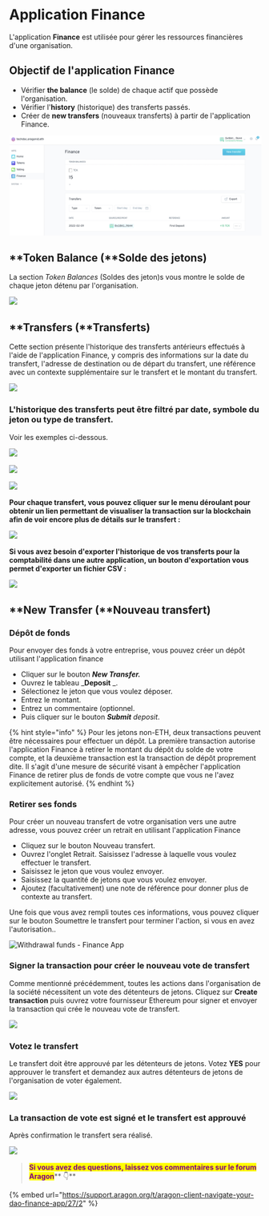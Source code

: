 # Application Finance

L'application **Finance** est utilisée pour gérer les ressources financières d'une organisation.

## Objectif de l'application Finance

* Vérifier **the balance** (le solde) de chaque actif que possède l'organisation.&#x20;
* Vérifier l'**history** (historique) des transferts passés.&#x20;
* Créer de **new transfers** (nouveaux transferts) à partir de l'application Finance.

![](<../../../../.gitbook/assets/Schermata 2022-02-09 alle 09.52.02.png>)

## **Token Balance (**Solde des jetons)

La section _Token Balances_ (Soldes des jeton)s vous montre le solde de chaque jeton détenu par l'organisation.

![](https://d33v4339jhl8k0.cloudfront.net/docs/assets/5c98a4fe0428633d2cf3fcf7/images/5d8a62772c7d3a7e9ae190b0/file-eLUV9SRU2y.png)

## **Transfers (**Transferts)

Cette section présente l'historique des transferts antérieurs effectués à l'aide de l'application Finance, y compris des informations sur la date du transfert, l'adresse de destination ou de départ du transfert, une référence avec un contexte supplémentaire sur le transfert et le montant du transfert.

![](https://d33v4339jhl8k0.cloudfront.net/docs/assets/5c98a4fe0428633d2cf3fcf7/images/5d8a62832c7d3a7e9ae190b1/file-5lFKotQ4xB.png)

### L'historique des transferts peut être filtré par date, symbole du jeton ou type de transfert.

Voir les exemples ci-dessous.

![](https://d33v4339jhl8k0.cloudfront.net/docs/assets/5c98a4fe0428633d2cf3fcf7/images/5d8a629604286364bc8f80c5/file-TXwf7noy6I.png)

![](https://d33v4339jhl8k0.cloudfront.net/docs/assets/5c98a4fe0428633d2cf3fcf7/images/5d8a62a52c7d3a7e9ae190b8/file-HWRr2HXIlA.png)

![](https://d33v4339jhl8k0.cloudfront.net/docs/assets/5c98a4fe0428633d2cf3fcf7/images/5d8a62b62c7d3a7e9ae190b9/file-vWgrnBRGM4.png)

**Pour chaque transfert, vous pouvez cliquer sur le menu déroulant pour obtenir un lien permettant de visualiser la transaction sur la blockchain afin de voir encore plus de détails sur le transfert :**

![](https://d33v4339jhl8k0.cloudfront.net/docs/assets/5c98a4fe0428633d2cf3fcf7/images/5d8a62c904286364bc8f80cc/file-Puf5b59tKe.png)

**Si vous avez besoin d'exporter l'historique de vos transferts pour la comptabilité dans une autre application, un bouton d'exportation vous permet d'exporter un fichier CSV :**

![](https://d33v4339jhl8k0.cloudfront.net/docs/assets/5c98a4fe0428633d2cf3fcf7/images/5d8a62e604286364bc8f80ce/file-wgYMOA7KJK.png)

## **New Transfer (**Nouveau transfert)

### **Dépôt de fonds**

Pour envoyer des fonds à votre entreprise, vous pouvez créer un dépôt utilisant l'application finance

* Cliquer sur le bouton _**New Transfer.**_
* Ouvrez le tableau \_**Deposit** \_.
* Sélectionez le jeton que vous voulez déposer.
* Entrez le montant.
* Entrez un commentaire (optionnel.
* Puis cliquer sur le bouton _**Submit** deposit_.

{% hint style="info" %}
Pour les jetons non-ETH, deux transactions peuvent être nécessaires pour effectuer un dépôt. La première transaction autorise l'application Finance à retirer le montant du dépôt du solde de votre compte, et la deuxième transaction est la transaction de dépôt proprement dite. Il s'agit d'une mesure de sécurité visant à empêcher l'application Finance de retirer plus de fonds de votre compte que vous ne l'avez explicitement autorisé.
{% endhint %}

### **Retirer ses fonds**

Pour créer un nouveau transfert de votre organisation vers une autre adresse, vous pouvez créer un retrait en utilisant l'application Finance

* Cliquez sur le bouton Nouveau transfert.&#x20;
* Ouvrez l'onglet Retrait. Saisissez l'adresse à laquelle vous voulez effectuer le transfert.&#x20;
* Saisissez le jeton que vous voulez envoyer.&#x20;
* Saisissez la quantité de jetons que vous voulez envoyer.&#x20;
* Ajoutez (facultativement) une note de référence pour donner plus de contexte au transfert.

Une fois que vous avez rempli toutes ces informations, vous pouvez cliquer sur le bouton Soumettre le transfert pour terminer l'action, si vous en avez l'autorisation..

![Withdrawal funds - Finance App](https://d33v4339jhl8k0.cloudfront.net/docs/assets/5c98a4fe0428633d2cf3fcf7/images/5d8a63252c7d3a7e9ae190c4/file-L9njobkDLU.png)

### **Signer la transaction pour créer le nouveau vote de transfert**

Comme mentionné précédemment, toutes les actions dans l'organisation de la société nécessitent un vote des détenteurs de jetons. Cliquez sur **Create transaction** puis ouvrez votre fournisseur Ethereum pour signer et envoyer la transaction qui crée le nouveau vote de transfert.

![](https://lh3.googleusercontent.com/UXQwChFz66jOLkHe2GvPoJ\_dTc0dWafDE1aUsgS6GVP47AlL\_RNwSvBTLzZqQDq4M8rxpts6acwsYr2MIO4dRBwjJ6S56h8G1-w9f5c\_FJAK8usZabmT5WbQvR5bqCCXPr-fiGiX)

### **Votez le transfert**

Le transfert doit être approuvé par les détenteurs de jetons. Votez **YES** pour approuver le transfert et demandez aux autres détenteurs de jetons de l'organisation de voter également.

![](https://lh3.googleusercontent.com/BYjI\_u7oOJgw6s6\_0IVRxQy\_AAkEHiuc8aQes9a71HZNEknuNwO8FttrpeszbMIXY2j6AV7FfytR-eUi4Y\_eoILA\_WGjHiCz1cYasmUfj\_A0uhmod3bkh1ezWT6IhfP0GmyFmVG7)

### **La transaction de vote est signé et le transfert est approuvé**

Après confirmation le transfert sera réalisé.

![](https://lh4.googleusercontent.com/C86GPoGAqAHhOiN-534hCWcWFeLBfwv3gsnEZ\_aXKwbYeaj67c8nNnvb3\_AK5fEAwPm03a-btdc-mLNkdy\_u-ezuZQG-g7iAvtjfHFoBmZxpYLoukXi7FT88VWifr79\_L21sGjxC)

> <mark style="color:purple;">**Si vous avez des questions, laissez vos commentaires sur le forum Aragon**</mark>** 👇**

{% embed url="https://support.aragon.org/t/aragon-client-navigate-your-dao-finance-app/27/2" %}
